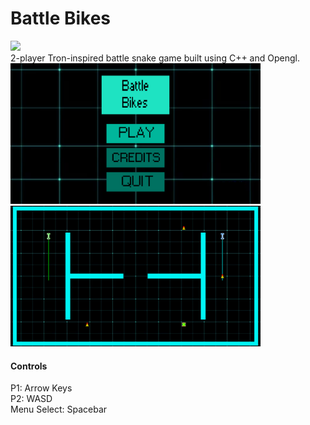 # Battle Bikes
<a href='https://github.com/JBarajar/191T_TeamProject/releases/'><img src='https://github-basic-badges.herokuapp.com/release/jbarajar/191T_TeamProject.svg'></a><br/>
2-player Tron-inspired battle snake game built using C++ and Opengl.
<img src='https://github.com/JBarajar/191T_TeamProject/blob/Demo3/screenshots/screenshot1.png' width='400'>
<img src='https://github.com/JBarajar/191T_TeamProject/blob/Demo3/screenshots/screenshot2.png' width='400'>
<h4>Controls</h4>
<p>P1: Arrow Keys<br/>
  P2: WASD<br/>
  Menu Select: Spacebar</p>
